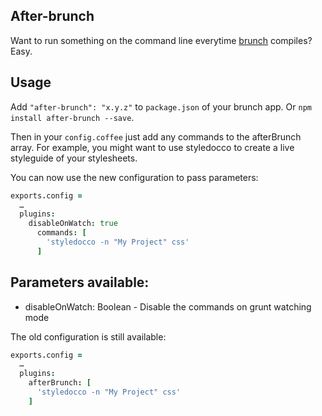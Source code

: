 ## After-brunch
Want to run something on the command line everytime [brunch](http://brunch.io) compiles? Easy.

## 

## Usage
Add `"after-brunch": "x.y.z"` to `package.json` of your brunch app.
Or `npm install after-brunch --save`.

Then in your `config.coffee` just add any commands to the afterBrunch array.
For example, you might want to use styledocco to create a live styleguide of your stylesheets.

You can now use the new configuration to pass parameters:

```coffeescript
exports.config =
  …
  plugins:
    disableOnWatch: true
      commands: [
        'styledocco -n "My Project" css'
      ]
```

Parameters available:
--------
* disableOnWatch: Boolean - Disable the commands on grunt watching mode


The old configuration is still available: 

```coffeescript
exports.config =
  …
  plugins:
    afterBrunch: [
      'styledocco -n "My Project" css'
    ]
```